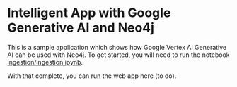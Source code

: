 # Intelligent App with Google Generative AI and Neo4j
This is a sample application which shows how Google Vertex AI Generative AI can be used with Neo4j.  To get started, you will need to run the notebook [ingestion/ingestion.ipynb](ingestion/ingestion.ipynb).

With that complete, you can run the web app here (to do).